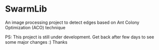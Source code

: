 # SwarmLib
An image processing project to detect edges based on Ant Colony Optimization (ACO) technique



PS: This project is still under development.
Get back after few days to see some major changes :) 
Thanks

